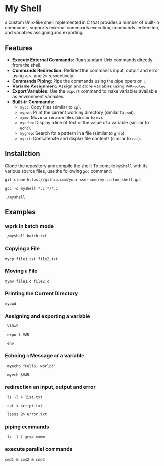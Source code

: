 # My Shell

a custom Unix-like shell implemented in C that provides a number of built-in commands, supports external commands execution, commands redirection, and variables assigning and exporting.

## Features

- **Execute External Commands:** Run standard Unix commands directly from the shell.
- **Commands Redirection:** Redirect the commands input, output and error using `<`, `>`, and `2>` respectively.
- **Commands Piping:** Pipe the commands using the pipe operator `|`.
- **Variable Assignment:** Assign and store variables using `VAR=value`.
- **Export Variables:** Use the `export` command to make variables available as environment variables.
- **Built-in Commands:**
  - `mycp`: Copy files (similar to `cp`).
  - `mypwd`: Print the current working directory (similar to `pwd`).
  - `mymv`: Move or rename files (similar to `mv`).
  - `myecho`: Display a line of text or the value of a variable (similar to `echo`).
  - `mygrep`: Search for a pattern in a file (similar to `grep`).
  - `mycat`: Concatenate and display file contents (similar to `cat`).

## Installation

Clone the repository and compile the shell:
To compile `MyShell` with its various source files, use the following `gcc` command: 
  ```
git clone https://github.com/your-username/my-custom-shell.git
```
```
gcc -o myshell *.c */*.c
```
```
./myshell
```
## Examples 

### wprk in batch mode
```
./myshell batch.txt
```

### Copying a File
```
mycp file1.txt file2.txt
```

### Moving a File
```
mymv file1.c file2.c
```

### Printing the Current Directory
```
mypwd
```

### Assigning and exporting a variable
```
 VAR=9
```
```
 export VAR
```
```
 env
```

### Echoing a Message or a variable
```
 myecho "Hello, world!"
```
```
 myech $VAR
```

### redirection an input, output and error
```
 ls -l > list.txt
 ```
```
 cat < script.txt
```
```
 lssss 2> error.txt
```

### piping commands
```
 ls -l | grep comm
 ```

### execute parallel commands
```
cmd1 & cmd2 & cmd3
```
